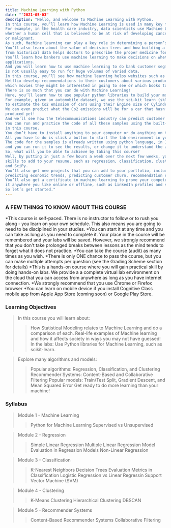 ```yaml
---
title: Machine Learning with Python
date: ""2021-05-03"
description: "Hello, and welcome to Machine Learning with Python.
In this course, you’ll learn how Machine Learning is used in many key fields and industries.
For example, in the health care industry, data scientists use Machine Learning to predict
whether a human cell that is believed to be at risk of developing cancer, is either benign
or malignant.
As such, Machine learning can play a key role in determining a person’s health and welfare.
You’ll also learn about the value of decision trees and how building a good decision tree
from historical data helps doctors to prescribe the proper medicine for each of their patients.
You’ll learn how bankers use machine learning to make decisions on whether to approve loan
applications.
And you will learn how to use machine learning to do bank customer segmentation, where it
is not usually easy to run for huge volumes of varied data.
In this course, you’ll see how machine learning helps websites such as YouTube, Amazon, or
Netflix develop recommendations to their customers about various products or services, such as
which movies they might be interested in going to see or which books to buy.
There is so much that you can do with Machine Learning!
Here, you’ll learn how to use popular python libraries to build your model.
For example, given an automobile dataset, we use the sci-kit learn (sklearn) library
to estimate the Co2 emission of cars using their Engine size or Cylinders.
We can even predict what the Co2 emissions will be for a car that hasn’t even been
produced yet!
And we’ll see how the telecommunications industry can predict customer churn.
You can run and practice the code of all these samples using the built-in lab environment
in this course.
You don’t have to install anything to your computer or do anything on the cloud.
All you have to do is click a button to start the lab environment in your browser.
The code for the samples is already written using python language, in Jupyter notebooks,
and you can run it to see the results, or change it to understand the algorithms better.
So, what will you be able to achieve by taking this course?
Well, by putting in just a few hours a week over the next few weeks, you’ll get new
skills to add to your resume, such as regression, classification, clustering, sci-kit learn
and SciPy.
You’ll also get new projects that you can add to your portfolio, including cancer detection,
predicting economic trends, predicting customer churn, recommendation engines, and many more.
You’ll also get a certificate in machine learning to prove your competency, and share
it anywhere you like online or offline, such as LinkedIn profiles and social media.
So let’s get started."
---
```


### A FEW THINGS TO KNOW ABOUT THIS COURSE
*This course is self-paced. There is no instructor to follow or to rush you along - you learn on your own schedule. This also means you are going to need to be disciplined in your studies.
*You can start it at any time and you can take as long as you need to complete it. Your place in the course will be remembered and your labs will be saved. However, we strongly recommend that you don't take prolonged breaks between lessons as the mind tends to forget what it does not practice.
*You can take the course (audit) as many times as you wish.
*There is only ONE chance to pass the course, but you can make multiple attempts per question (see the Grading Scheme section for details)
*This is a hands-on course where you will gain practical skill by doing hands-on labs. We provide a a complete virtual lab environment on the cloud that you can access from anywhere as long as you have internet connection.
*We strongly recommend that you use Chrome or Firefox browser
*You can learn on mobile device if you install Cognitive Class mobile app from Apple App Store (coming soon) or Google Play Store.

### Learning Objectives
>In this course you will learn about:
>>How Statistical Modeling relates to Machine Learning and do a comparison of each.
>>Real-life examples of Machine learning and how it affects society in ways you may not have guessed!
>>In the labs: Use Python libraries for Machine Learning, such as scikit-learn.

>Explore many algorithms and models:
>>Popular algorithms: Regression, Classification, and Clustering
>>Recommender Systems: Content-Based and Collaborative Filtering
>>Popular models: Train/Test Split, Gradient Descent, and Mean Squared Error
>>Get ready to do more learning than your machine!

### Syllabus
>Module 1 - Machine Learning
>>Python for Machine Learning
>>Supervised vs Unsupervised

>Module 2 - Regression
>>Simple Linear Regression
>>Multiple Linear Regression
>>Model Evaluation in Regression Models
>>Non-Linear Regression

>Module 3 - Classification
>>K-Nearest Neighbors
>>Decision Trees
>>Evaluation Metrics in Classification
>>Logistic Regression vs Linear Regressin
>>Support Vector Machine (SVM)

>Module 4 - Clustering
>>K-Means Clustering
>>Hierarchical Clustering
>>DBSCAN

>Module 5 - Recommender Systems
>>Content-Based Recommender Systems
>>Collaborative Filtering


